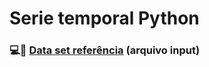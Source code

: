 # Serie temporal Python






   
### :computer::page_facing_up: [Data set referência](http://timeseriesclassification.com/description.php?Dataset=ProximalPhalanxTW) (arquivo input)

